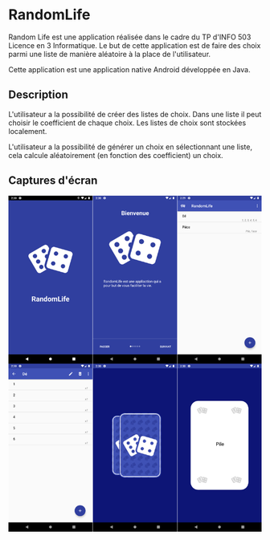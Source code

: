 # RandomLife
Random Life est une application réalisée dans le cadre du TP d'INFO 503 Licence en 3 Informatique. Le but de cette application est de faire des choix parmi une liste de manière aléatoire à la place de l'utilisateur.

Cette application est une application native Android développée en Java.

## Description
L'utilisateur a la possibilité de créer des listes de choix. Dans une liste il peut choisir le coefficient de chaque choix. Les listes de choix sont stockées localement.

L'utilisateur a la possibilité de générer un choix en sélectionnant une liste, cela calcule aléatoirement (en fonction des coefficient) un choix.

## Captures d'écran
![image](https://github.com/OlivierLESAGE/RandomLife/blob/master/screenshot.png)

